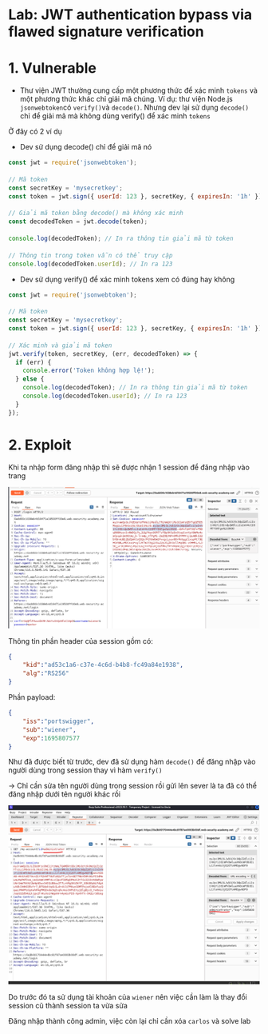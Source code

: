 # Lab: JWT authentication bypass via flawed signature verification

# 1. Vulnerable

- Thư viện JWT thường cung cấp một phương thức để xác minh `tokens` và một phương thức khác chỉ giải mã chúng. Ví dụ: thư viện Node.js `jsonwebtoken`có `verify()`và `decode()`. Nhưng dev lại sử dụng `decode()` chỉ để giải mã mà không dùng verify() để xác minh `tokens`

Ở đây có 2 ví dụ

- Dev sử dụng decode() chỉ để giải mã nó

```javascript
const jwt = require('jsonwebtoken');

// Mã token
const secretKey = 'mysecretkey';
const token = jwt.sign({ userId: 123 }, secretKey, { expiresIn: '1h' });

// Giải mã token bằng decode() mà không xác minh
const decodedToken = jwt.decode(token);

console.log(decodedToken); // In ra thông tin giải mã từ token

// Thông tin trong token vẫn có thể truy cập
console.log(decodedToken.userId); // In ra 123
```

- Dev sử dụng verify() để xác minh tokens xem có đúng hay không

```javascript
const jwt = require('jsonwebtoken');

// Mã token
const secretKey = 'mysecretkey';
const token = jwt.sign({ userId: 123 }, secretKey, { expiresIn: '1h' });

// Xác minh và giải mã token
jwt.verify(token, secretKey, (err, decodedToken) => {
  if (err) {
    console.error('Token không hợp lệ!');
  } else {
    console.log(decodedToken); // In ra thông tin giải mã từ token
    console.log(decodedToken.userId); // In ra 123
  }
});
```

# 2. Exploit

Khi ta nhập form đăng nhập thì sẽ được nhận 1 session để đăng nhập vào trang

![img0.png](images/img0.png)

Thông tin phần header của session gồm có:

```json 
{
    "kid":"ad53c1a6-c37e-4c6d-b4b8-fc49a84e1938",
    "alg":"RS256"
}
```

Phần payload:

```json
{
    "iss":"portswigger",
    "sub":"wiener",
    "exp":1695807577
}
```

Như đã được biết từ trước, dev đã sử dụng hàm `decode()` để đăng nhập vào người dùng trong session thay vì hàm `verify()`

-> Chỉ cần sửa tên người dùng trong session rồi gửi lên sever là ta đã có thể đăng nhập dưới tên người khác rồi

![img1.png](images/img1.png)

Do trước đó ta sử dụng tài khoản của `wiener` nên việc cần làm là thay đổi session cũ thành session ta vừa sửa

Đăng nhập thành công admin, việc còn lại chỉ cần xóa `carlos` và solve lab 